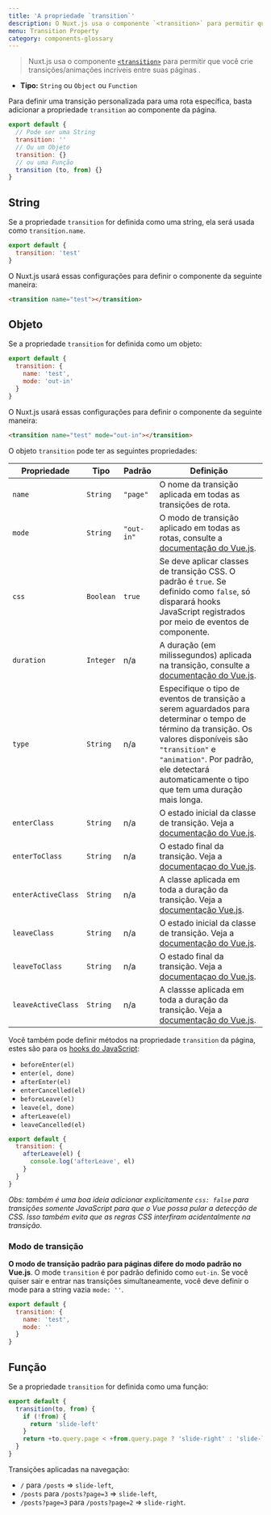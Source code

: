 ```yaml
---
title: 'A propriedade `transition`'
description: O Nuxt.js usa o componente `<transition>` para permitir que você crie e aplique transições/animações incríveis enquanto você navega entre suas páginas.
menu: Transition Property
category: components-glossary
---
```


> Nuxt.js usa o componente [`<transition>`](https://vuejs.org/v2/guide/transitions.html#Transitioning-Single-Elements-Components) para permitir que você crie transições/animações incríveis entre suas páginas .

- **Tipo:** `String` ou `Object` ou `Function`

Para definir uma transição personalizada para uma rota específica, basta adicionar a propriedade `transition` ao componente da página.

```js
export default {
  // Pode ser uma String
  transition: ''
  // Ou um Objeto
  transition: {}
  // ou uma Função
  transition (to, from) {}
}
```

## String

Se a propriedade `transition` for definida como uma string, ela será usada como `transition.name`.

```js
export default {
  transition: 'test'
}
```

O Nuxt.js usará essas configurações para definir o componente da seguinte maneira:

```html
<transition name="test"></transition>
```

## Objeto

Se a propriedade `transition` for definida como um objeto:

```js
export default {
  transition: {
    name: 'test',
    mode: 'out-in'
  }
}
```

O Nuxt.js usará essas configurações para definir o componente da seguinte maneira:

```html
<transition name="test" mode="out-in"></transition>
```

O objeto `transition` pode ter as seguintes propriedades:

| Propriedade        | Tipo      | Padrão     | Definição                                                                                                                                                                                                                                                  |
| ------------------ | --------- | ---------- | ---------------------------------------------------------------------------------------------------------------------------------------------------------------------------------------------------------------------------------------------------------- |
| `name`             | `String`  | `"page"`   | O nome da transição aplicada em todas as transições de rota.                                                                                                                                                                                               |
| `mode`             | `String`  | `"out-in"` | O modo de transição aplicado em todas as rotas, consulte a [documentação do Vue.js](https://vuejs.org/v2/guide/transitions.html#Transition-Modes).                                                                                                         |
| `css`              | `Boolean` | `true`     | Se deve aplicar classes de transição CSS. O padrão é `true`. Se definido como `false`, só disparará hooks JavaScript registrados por meio de eventos de componente.                                                                                        |
| `duration`         | `Integer` | n/a        | A duração (em milissegundos) aplicada na transição, consulte a [documentação do Vue.js](https://vuejs.org/v2/guide/transitions.html#Explicit-Transition-Durations).                                                                                        |
| `type`             | `String`  | n/a        | Especifique o tipo de eventos de transição a serem aguardados para determinar o tempo de término da transição. Os valores disponíveis são `"transition"` e `"animation"`. Por padrão, ele detectará automaticamente o tipo que tem uma duração mais longa. |
| `enterClass`       | `String`  | n/a        | O estado inicial da classe de transição. Veja a [documentação do Vue.js](https://vuejs.org/v2/guide/transitions.html#Custom-Transition-Classes).                                                                                                           |
| `enterToClass`     | `String`  | n/a        | O estado final da transição. Veja a [documentaçao do Vue.js](https://vuejs.org/v2/guide/transitions.html#Custom-Transition-Classes).                                                                                                                       |
| `enterActiveClass` | `String`  | n/a        | A classe aplicada em toda a duração da transição. Veja a [documentação Vue.js](https://vuejs.org/v2/guide/transitions.html#Custom-Transition-Classes).                                                                                                     |
| `leaveClass`       | `String`  | n/a        | O estado inicial da classe de transição. Veja a [documentação do Vue.js](https://vuejs.org/v2/guide/transitions.html#Custom-Transition-Classes).                                                                                                           |
| `leaveToClass`     | `String`  | n/a        | O estado final da transição. Veja a [documentaçao do Vue.js](https://vuejs.org/v2/guide/transitions.html#Custom-Transition-Classes).                                                                                                                       |
| `leaveActiveClass` | `String`  | n/a        | A classse aplicada em toda a duração da transição. Veja a [documentação do Vue.js](https://vuejs.org/v2/guide/transitions.html#Custom-Transition-Classes).                                                                                                 |

Você também pode definir métodos na propriedade `transition` da página, estes são para os [hooks do JavaScript](https://vuejs.org/v2/guide/transitions.html#JavaScript-Hooks):

- `beforeEnter(el)`
- `enter(el, done)`
- `afterEnter(el)`
- `enterCancelled(el)`
- `beforeLeave(el)`
- `leave(el, done)`
- `afterLeave(el)`
- `leaveCancelled(el)`

```js
export default {
  transition: {
    afterLeave(el) {
      console.log('afterLeave', el)
    }
  }
}
```

_Obs: também é uma boa ideia adicionar explicitamente `css: false` para transições somente JavaScript para que o Vue possa pular a detecção de CSS. Isso também evita que as regras CSS interfiram acidentalmente na transição._

### Modo de transição

**O modo de transição padrão para páginas difere do modo padrão no Vue.js**. O mode `transition` é por padrão definido como `out-in`. Se você quiser sair e entrar nas transições simultaneamente, você deve definir o mode para a string vazia `mode: ''`.

```js
export default {
  transition: {
    name: 'test',
    mode: ''
  }
}
```

## Função

Se a propriedade `transition` for definida como uma função:

```js
export default {
  transition(to, from) {
    if (!from) {
      return 'slide-left'
    }
    return +to.query.page < +from.query.page ? 'slide-right' : 'slide-left'
  }
}
```

Transições aplicadas na navegação:

- `/` para `/posts` => `slide-left`,
- `/posts` para `/posts?page=3` => `slide-left`,
- `/posts?page=3` para `/posts?page=2` => `slide-right`.
